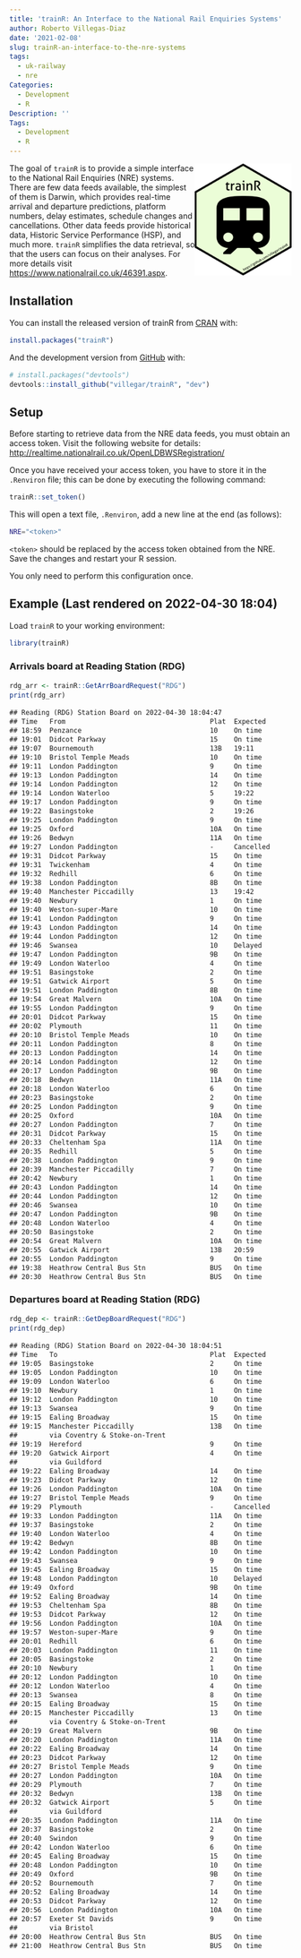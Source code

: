 ```yaml
---
title: 'trainR: An Interface to the National Rail Enquiries Systems'
author: Roberto Villegas-Diaz
date: '2021-02-08'
slug: trainR-an-interface-to-the-nre-systems
tags:
  - uk-railway
  - nre
Categories:
  - Development
  - R
Description: ''
Tags:
  - Development
  - R
---
```


<img src="https://raw.githubusercontent.com/villegar/trainR/main/inst/images/logo.png" alt="logo" align="right" height=200px/>

The goal of `trainR` is to provide a simple interface to the 
National Rail Enquiries (NRE) systems. There are few data feeds 
available, the simplest of them is Darwin, which provides real-time 
arrival and departure predictions, platform numbers, delay estimates, 
schedule changes and cancellations. Other data feeds provide historical 
data, Historic Service Performance (HSP), and much more. `trainR` 
simplifies the data retrieval, so that the users can focus on their 
analyses. For more details visit 
https://www.nationalrail.co.uk/46391.aspx.

## Installation

You can install the released version of trainR from [CRAN](https://CRAN.R-project.org) with:

``` r
install.packages("trainR")
```

And the development version from [GitHub](https://github.com/) with:

``` r
# install.packages("devtools")
devtools::install_github("villegar/trainR", "dev")
```

## Setup
Before starting to retrieve data from the NRE data feeds, you must obtain an access token. 
Visit the following website for details: http://realtime.nationalrail.co.uk/OpenLDBWSRegistration/

Once you have received your access token, you have to store it in the `.Renviron` file; this can be 
done by executing the following command:


```r
trainR::set_token()
```

This will open a text file, `.Renviron`, add a new line at the end (as follows):

```bash
NRE="<token>"
```

`<token>` should be replaced by the access token obtained from the NRE. Save the changes and restart 
your R session.

You only need to perform this configuration once.

## Example (Last rendered on 2022-04-30 18:04)

Load `trainR` to your working environment:

```r
library(trainR)
```

### Arrivals board at Reading Station (RDG)


```r
rdg_arr <- trainR::GetArrBoardRequest("RDG")
print(rdg_arr)
```

```
## Reading (RDG) Station Board on 2022-04-30 18:04:47
## Time   From                                    Plat  Expected
## 18:59  Penzance                                10    On time
## 19:01  Didcot Parkway                          15    On time
## 19:07  Bournemouth                             13B   19:11
## 19:10  Bristol Temple Meads                    10    On time
## 19:11  London Paddington                       9     On time
## 19:13  London Paddington                       14    On time
## 19:14  London Paddington                       12    On time
## 19:14  London Waterloo                         5     19:22
## 19:17  London Paddington                       9     On time
## 19:22  Basingstoke                             2     19:26
## 19:25  London Paddington                       9     On time
## 19:25  Oxford                                  10A   On time
## 19:26  Bedwyn                                  11A   On time
## 19:27  London Paddington                       -     Cancelled
## 19:31  Didcot Parkway                          15    On time
## 19:31  Twickenham                              4     On time
## 19:32  Redhill                                 6     On time
## 19:38  London Paddington                       8B    On time
## 19:40  Manchester Piccadilly                   13    19:42
## 19:40  Newbury                                 1     On time
## 19:40  Weston-super-Mare                       10    On time
## 19:41  London Paddington                       9     On time
## 19:43  London Paddington                       14    On time
## 19:44  London Paddington                       12    On time
## 19:46  Swansea                                 10    Delayed
## 19:47  London Paddington                       9B    On time
## 19:49  London Waterloo                         4     On time
## 19:51  Basingstoke                             2     On time
## 19:51  Gatwick Airport                         5     On time
## 19:51  London Paddington                       8B    On time
## 19:54  Great Malvern                           10A   On time
## 19:55  London Paddington                       9     On time
## 20:01  Didcot Parkway                          15    On time
## 20:02  Plymouth                                11    On time
## 20:10  Bristol Temple Meads                    10    On time
## 20:11  London Paddington                       8     On time
## 20:13  London Paddington                       14    On time
## 20:14  London Paddington                       12    On time
## 20:17  London Paddington                       9B    On time
## 20:18  Bedwyn                                  11A   On time
## 20:18  London Waterloo                         6     On time
## 20:23  Basingstoke                             2     On time
## 20:25  London Paddington                       9     On time
## 20:25  Oxford                                  10A   On time
## 20:27  London Paddington                       7     On time
## 20:31  Didcot Parkway                          15    On time
## 20:33  Cheltenham Spa                          11A   On time
## 20:35  Redhill                                 5     On time
## 20:38  London Paddington                       9     On time
## 20:39  Manchester Piccadilly                   7     On time
## 20:42  Newbury                                 1     On time
## 20:43  London Paddington                       14    On time
## 20:44  London Paddington                       12    On time
## 20:46  Swansea                                 10    On time
## 20:47  London Paddington                       9B    On time
## 20:48  London Waterloo                         4     On time
## 20:50  Basingstoke                             2     On time
## 20:54  Great Malvern                           10A   On time
## 20:55  Gatwick Airport                         13B   20:59
## 20:55  London Paddington                       9     On time
## 19:38  Heathrow Central Bus Stn                BUS   On time
## 20:30  Heathrow Central Bus Stn                BUS   On time
```

### Departures board at Reading Station (RDG)


```r
rdg_dep <- trainR::GetDepBoardRequest("RDG")
print(rdg_dep)
```

```
## Reading (RDG) Station Board on 2022-04-30 18:04:51
## Time   To                                      Plat  Expected
## 19:05  Basingstoke                             2     On time
## 19:05  London Paddington                       10    On time
## 19:09  London Waterloo                         6     On time
## 19:10  Newbury                                 1     On time
## 19:12  London Paddington                       10    On time
## 19:13  Swansea                                 9     On time
## 19:15  Ealing Broadway                         15    On time
## 19:15  Manchester Piccadilly                   13B   On time
##        via Coventry & Stoke-on-Trent           
## 19:19  Hereford                                9     On time
## 19:20  Gatwick Airport                         4     On time
##        via Guildford                           
## 19:22  Ealing Broadway                         14    On time
## 19:23  Didcot Parkway                          12    On time
## 19:26  London Paddington                       10A   On time
## 19:27  Bristol Temple Meads                    9     On time
## 19:29  Plymouth                                -     Cancelled
## 19:33  London Paddington                       11A   On time
## 19:37  Basingstoke                             2     On time
## 19:40  London Waterloo                         4     On time
## 19:42  Bedwyn                                  8B    On time
## 19:42  London Paddington                       10    On time
## 19:43  Swansea                                 9     On time
## 19:45  Ealing Broadway                         15    On time
## 19:48  London Paddington                       10    Delayed
## 19:49  Oxford                                  9B    On time
## 19:52  Ealing Broadway                         14    On time
## 19:53  Cheltenham Spa                          8B    On time
## 19:53  Didcot Parkway                          12    On time
## 19:56  London Paddington                       10A   On time
## 19:57  Weston-super-Mare                       9     On time
## 20:01  Redhill                                 6     On time
## 20:03  London Paddington                       11    On time
## 20:05  Basingstoke                             2     On time
## 20:10  Newbury                                 1     On time
## 20:12  London Paddington                       10    On time
## 20:12  London Waterloo                         4     On time
## 20:13  Swansea                                 8     On time
## 20:15  Ealing Broadway                         15    On time
## 20:15  Manchester Piccadilly                   13    On time
##        via Coventry & Stoke-on-Trent           
## 20:19  Great Malvern                           9B    On time
## 20:20  London Paddington                       11A   On time
## 20:22  Ealing Broadway                         14    On time
## 20:23  Didcot Parkway                          12    On time
## 20:27  Bristol Temple Meads                    9     On time
## 20:27  London Paddington                       10A   On time
## 20:29  Plymouth                                7     On time
## 20:32  Bedwyn                                  13B   On time
## 20:32  Gatwick Airport                         5     On time
##        via Guildford                           
## 20:35  London Paddington                       11A   On time
## 20:37  Basingstoke                             2     On time
## 20:40  Swindon                                 9     On time
## 20:42  London Waterloo                         6     On time
## 20:45  Ealing Broadway                         15    On time
## 20:48  London Paddington                       10    On time
## 20:49  Oxford                                  9B    On time
## 20:52  Bournemouth                             7     On time
## 20:52  Ealing Broadway                         14    On time
## 20:53  Didcot Parkway                          12    On time
## 20:56  London Paddington                       10A   On time
## 20:57  Exeter St Davids                        9     On time
##        via Bristol                             
## 20:00  Heathrow Central Bus Stn                BUS   On time
## 21:00  Heathrow Central Bus Stn                BUS   On time
```
